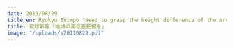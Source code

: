 ```yaml
---
date: 2011/08/29
title_en: Ryukyu Shimpo "Need to grasp the height difference of the area"
title: 琉球新報「地域の高低差把握を」
image: "/uploads/s20110829.pdf"
---
```

